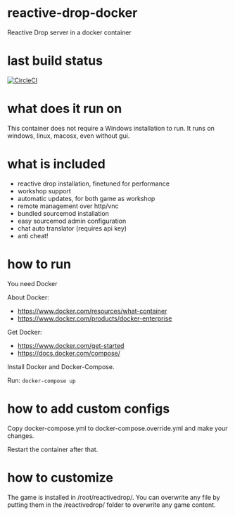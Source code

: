 # reactive-drop-docker
Reactive Drop server in a docker container

# last build status
[![CircleCI](https://circleci.com/gh/mithrand0/reactive-drop-docker.svg?style=svg)](https://circleci.com/gh/mithrand0/reactive-drop-docker)

# what does it run on
This container does not require a Windows installation to run. It runs on windows, linux, macosx, even without gui.

# what is included
- reactive drop installation, finetuned for performance
- workshop support
- automatic updates, for both game as workshop
- remote management over http/vnc
- bundled sourcemod installation
- easy sourcemod admin configuration
- chat auto translator (requires api key)
- anti cheat!

# how to run
You need Docker

About Docker:
- https://www.docker.com/resources/what-container
- https://www.docker.com/products/docker-enterprise

Get Docker:
- https://www.docker.com/get-started
- https://docs.docker.com/compose/

Install Docker and Docker-Compose.

Run: `docker-compose up`

# how to add custom configs

Copy docker-compose.yml to docker-compose.override.yml and make your changes. 

Restart the container after that.

# how to customize
The game is installed in /root/reactivedrop/. You can overwrite any file 
by putting them in the /reactivedrop/ folder to overwrite any game content.  

